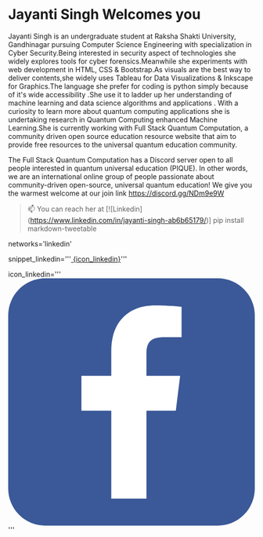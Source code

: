 




# Jayanti Singh Welcomes you 



Jayanti Singh is an undergraduate student at Raksha Shakti University, Gandhinagar pursuing Computer Science Engineering with specialization in Cyber Security.Being interested in security aspect of technologies she widely explores tools for cyber forensics.Meanwhile she experiments with web development in HTML, CSS & Bootstrap.As visuals are the best way to deliver contents,she widely uses Tableau for Data Visualizations & Inkscape for Graphics.The language she prefer for coding is python simply because of it's wide accessibility .She use it to ladder up her understanding of machine learning and data science algorithms and applications . With a curiosity to learn more about quantum computing applications she is undertaking research in Quantum Computing enhanced Machine Learning.She is currently working with Full Stack Quantum Computation, a community driven open source education resource website that aim to provide free resources to the universal quantum education community.

The Full Stack Quantum Computation has a Discord server open to all people interested in quantum universal education (PIQUE). In other words, we are an international online group of people passionate about community-driven open-source, universal quantum education! We give you the warmest welcome at our join link https://discord.gg/NDm9e9W 



> 📫 You can reach her at [![Linkedin] (https://www.linkedin.com/in/jayanti-singh-ab6b65179/)]
pip install markdown-tweetable

networks='linkedin'

snippet_linkedin='''<a class="tweetable-button"
    title="Click to share on LinkedIn"
    href="https://www.linkedin.com/in/jayanti-singh-ab6b65179/"
    target="_blank">
    {icon_linkedin}</a>'''
    
 icon_linkedin='''
    <svg role="img" class="tweetable-svg-icon" viewBox="0 0 512 512" xmlns="http://www.w3.org/2000/svg">
    <rect fill="#3b5998" height="512" rx="15%" width="512"/>
    <path d="m287 456v-299c0-21 6-35 35-35h38v-63c-7-1-29-3-55-3-54 0-91 33-91 94v306m143-254h-205v72h196" fill="#fff"/>
    </svg>'''






